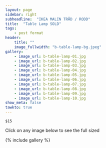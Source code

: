 ```yaml
---
layout: page
sidebar: right
subheadline:  "IKEA MALIN TRÅD / RODD"
title:  "Table Lamp SOLD"
tags:
    - post format
header:
    title: ""
    image_fullwidth: "b-table-lamp-bg.jpeg"
gallery:
    - image_url: b-table-lamp-01.jpg
    - image_url: b-table-lamp-02.jpg
    - image_url: b-table-lamp-03.jpg
    - image_url: b-table-lamp-04.jpg
    - image_url: b-table-lamp-05.jpg
    - image_url: b-table-lamp-06.jpg
    - image_url: b-table-lamp-07.jpg
    - image_url: b-table-lamp-08.jpg
    - image_url: b-table-lamp-09.jpg
    - image_url: b-table-lamp-10.jpg
show_meta: false
tawkto: true
---
```

`$15`



<p>Click on any image below to see the full sized </p>

{% include gallery %}
